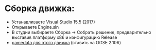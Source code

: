 # Сборка движка:
* Устанавливаете Visual Studio 15.5 (2017)
* Открываете Engine.sln
* В студии выбираете Сборка -> Собрать решение, предварительно выставив платформу x86 и конфигурацию Release
* [gamedata для этого движка](https://github.com/KRodinn/OGSE_0693_Optimized/tree/ogsr_engine)  (ставить на OGSE 2.10R)

